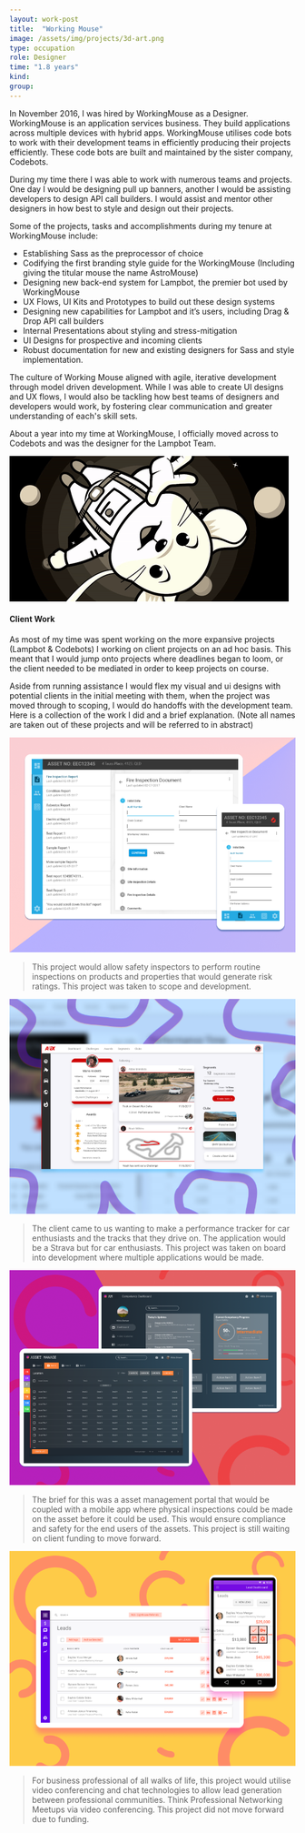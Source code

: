 ```yaml
---
layout: work-post
title:  "Working Mouse"
image: /assets/img/projects/3d-art.png
type: occupation
role: Designer
time: "1.8 years"
kind:
group:
---
```


In November 2016, I was hired by WorkingMouse as a Designer. WorkingMouse is an application services business. They build applications across multiple devices with hybrid apps. WorkingMouse utilises code bots to work with their development teams in efficiently producing their projects efficiently.
These code bots are built and maintained by the sister company, Codebots.

During my time there I was able to work with numerous teams and projects. One day I would be designing pull up banners, another I would be assisting developers to design API call builders. I would assist and mentor other designers in how best to style and design out their projects. 

Some of the projects, tasks and accomplishments during my tenure at WorkingMouse include:

- Establishing Sass as the preprocessor of choice
- Codifying the first branding style guide for the WorkingMouse (Including giving the titular mouse the name AstroMouse)
- Designing new back-end system for Lampbot, the premier bot used by WorkingMouse
- UX Flows, UI Kits and Prototypes to build out these design systems
- Designing new capabilities for Lampbot and it’s users, including Drag & Drop API call builders
- Internal Presentations about styling and stress-mitigation
- UI Designs for prospective and incoming clients
- Robust documentation for new and existing designers for Sass and style implementation.

The culture of Working Mouse aligned with agile, iterative development through model driven development. While I was able to create UI designs and UX flows, I would also be tackling how best teams of designers and developers would work, by fostering clear communication and greater understanding of each's skill sets.

About a year into my time at WorkingMouse, I officially moved across to Codebots and was the designer for the Lampbot Team.

![WorkingMouse 404](/assets/img/work/astro-mouse.gif "WorkingMouse 404")

#### Client Work

As most of my time was spent working on the more expansive projects (Lampbot & Codebots) I working on client projects on an ad hoc basis. This meant that I would jump onto projects where deadlines began to loom, or the client needed to be mediated in order to keep projects on course. 

Aside from running assistance I would flex my visual and ui designs with potential clients in the initial meeting with them, when the project was moved through to scoping, I would do handoffs with the development team. Here is a collection of the work I did and a brief explanation. (Note all names are taken out of these projects and will be referred to in abstract)

![Inspection Application](/assets/img/work/wm-1.png "Inspection Application")
> This project would allow safety inspectors to perform routine inspections on products and properties that would generate risk ratings. This project was taken to scope and development.

![Performance Tracker](/assets/img/work/wm-2.png "Performance Tracker")
> The client came to us wanting to make a performance tracker for car enthusiasts and the tracks that they drive on. The application would be a Strava but for car enthusiasts. This project was taken on board into development where multiple applications would be made.

![Asset Management Application](/assets/img/work/wm-3.png "Asset Management Application")
> The brief for this was a asset management portal that would be coupled with a mobile app where physical inspections could be made on the asset before it could be used. This would ensure compliance and safety for the end users of the assets. This project is still waiting on client funding to move forward.

![Lead Generation Video Application](/assets/img/work/wm-4.png "Lead Generation Video Application")
> For business professional of all walks of life, this project would utilise video conferencing and chat technologies to allow lead generation between professional communities. Think Professional Networking Meetups via video conferencing. This project did not move forward due to funding.
